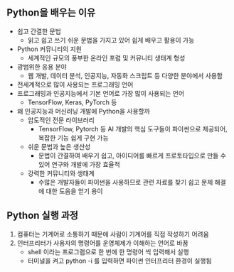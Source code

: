 ## Python을 배우는 이유
* 쉽고 간결한 문법
  * 읽고 쉽고 쓰기 쉬운 문법을 가지고 있어 쉽게 배우고 활용이 가능
* Python 커뮤니티의 지원
  * 세계적인 규모의 풍부한 온라인 포럼 및 커뮤니티 생태계 형성
* 광범위한 응용 분야
  * 웹 개발, 데이터 분석, 인공지능, 자동화 스크립트 등 다양한 분야에서 사용함
* 전세계적으로 많이 사용되는 프로그래밍 언어
* 프로그래밍과 인공지능에서 기본 언어로 가장 많이 사용되는 언어
  * TensorFlow, Keras, PyTorch 등
* 왜 인공지능과 머신러닝 개발에 Python을 사용할까
  * 압도적인 전문 라이브러리
    * TensorFlow, Pytorch 등 AI 개발의 핵심 도구들이 파이썬으로 제공되어, 복잡한 기능 쉽게 구현 가능
  * 쉬운 문법과 높은 생산성
    * 문법이 간결하여 배우기 쉽고, 아이디어를 빠르게 프로토타입으로 만들 수 있어 연구와 개발에 가장 효율적
  * 강력한 커뮤니티와 생태계
    * 수많은 개발자들이 파이썬을 사용하므로 관련 자료를 찾기 쉽고 문제 해결에 대한 도움을 얻기 용이
  
## Python 실행 과정
1) 컴퓨터는 기계어로 소통하기 때문에 사람이 기계어를 직접 작성하기 어려움
2) 인터프리터가 사용자의 명령어를 운영체제가 이해하는 언어로 바꿈
   * shell 이라는 프로그램으로 한 번에 한 명령어 씩 입력해서 실행
   * 터미널을 켜고 python -i 를 입력하면 파이썬 인터프리터 환경이 실행됨